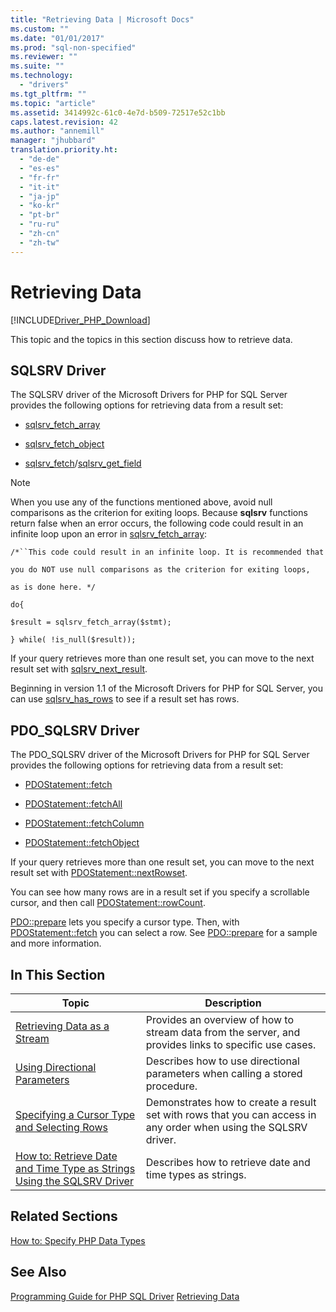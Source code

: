 ```yaml
---
title: "Retrieving Data | Microsoft Docs"
ms.custom: ""
ms.date: "01/01/2017"
ms.prod: "sql-non-specified"
ms.reviewer: ""
ms.suite: ""
ms.technology: 
  - "drivers"
ms.tgt_pltfrm: ""
ms.topic: "article"
ms.assetid: 3414992c-61c0-4e7d-b509-72517e52c1bb
caps.latest.revision: 42
ms.author: "annemill"
manager: "jhubbard"
translation.priority.ht: 
  - "de-de"
  - "es-es"
  - "fr-fr"
  - "it-it"
  - "ja-jp"
  - "ko-kr"
  - "pt-br"
  - "ru-ru"
  - "zh-cn"
  - "zh-tw"
---
```

# Retrieving Data
[!INCLUDE[Driver_PHP_Download](../../connect/php/includes)]

This topic and the topics in this section discuss how to retrieve data.  
  
## SQLSRV Driver  
The SQLSRV driver of the Microsoft Drivers for PHP for SQL Server provides the following options for retrieving data from a result set:  
  
-   [sqlsrv_fetch_array](../../connect/php/sqlsrv_fetch_array.md)  
  
-   [sqlsrv_fetch_object](../../connect/php/sqlsrv_fetch_object.md)  
  
-   [sqlsrv_fetch](../../connect/php/sqlsrv_fetch.md)/[sqlsrv_get_field](../../connect/php/sqlsrv_get_field.md)  
  
> [!NOTE]  
> When you use any of the functions mentioned above, avoid null comparisons as the criterion for exiting loops. Because **sqlsrv** functions return false when an error occurs, the following code could result in an infinite loop upon an error in [sqlsrv_fetch_array](../../connect/php/sqlsrv_fetch_array.md):  
>   
> `/*``This code could result in an infinite loop. It is recommended that`  
>   
> `you do NOT use null comparisons as the criterion for exiting loops,`  
>   
> `as is done here. */`  
>   
> `do{`  
>   
> `$result = sqlsrv_fetch_array($stmt);`  
>   
> `} while( !is_null($result));`  
  
If your query retrieves more than one result set, you can move to the next result set with [sqlsrv_next_result](../../connect/php/sqlsrv_next_result.md).  
  
Beginning in version 1.1 of the Microsoft Drivers for PHP for SQL Server, you can use [sqlsrv_has_rows](../../connect/php/sqlsrv_has_rows.md) to see if a result set has rows.  
  
## PDO_SQLSRV Driver  
The PDO_SQLSRV driver of the Microsoft Drivers for PHP for SQL Server provides the following options for retrieving data from a result set:  
  
-   [PDOStatement::fetch](../../connect/php/pdostatement--fetch.md)  
  
-   [PDOStatement::fetchAll](../../connect/php/pdostatement--fetchall.md)  
  
-   [PDOStatement::fetchColumn](../../connect/php/pdostatement--fetchcolumn.md)  
  
-   [PDOStatement::fetchObject](../../connect/php/pdostatement--fetchobject.md)  
  
If your query retrieves more than one result set, you can move to the next result set with [PDOStatement::nextRowset](../../connect/php/pdostatement--nextrowset.md).  
  
You can see how many rows are in a result set if you specify a scrollable cursor, and then call [PDOStatement::rowCount](../../connect/php/pdostatement--rowcount.md).  
  
[PDO::prepare](../../connect/php/pdo--prepare.md) lets you specify a cursor type. Then, with [PDOStatement::fetch](../../connect/php/pdostatement--fetch.md) you can select a row. See [PDO::prepare](../../connect/php/pdo--prepare.md) for a sample and more information.  
  
## In This Section  
  
|Topic|Description|  
|---------|---------------|  
|[Retrieving Data as a Stream](../../connect/php/retrieving-data-as-a-stream-using-the-sqlsrv-driver.md)|Provides an overview of how to stream data from the server, and provides links to specific use cases.|  
|[Using Directional Parameters](../../connect/php/using-directional-parameters.md)|Describes how to use directional parameters when calling a stored procedure.|  
|[Specifying a Cursor Type and Selecting Rows](../../connect/php/specifying-a-cursor-type-and-selecting-rows.md)|Demonstrates how to create a result set with rows that you can access in any order when using the SQLSRV driver.|  
|[How to: Retrieve Date and Time Type as Strings Using the SQLSRV Driver](../../connect/php/how-to--retrieve-date-and-time-type-as-strings-using-the-sqlsrv-driver.md)|Describes how to retrieve date and time types as strings.|  
  
## Related Sections  
[How to: Specify PHP Data Types](../../connect/php/how-to--specify-php-data-types.md)  
  
## See Also  
[Programming Guide for PHP SQL Driver](../../connect/php/programming-guide-for-php-sql-driver.md)
[Retrieving Data](../../connect/php/retrieving-data.md)  
  
